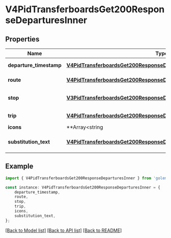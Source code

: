 # V4PidTransferboardsGet200ResponseDeparturesInner


## Properties

Name | Type | Description | Notes
------------ | ------------- | ------------- | -------------
**departure_timestamp** | [**V4PidTransferboardsGet200ResponseDeparturesInnerDepartureTimestamp**](V4PidTransferboardsGet200ResponseDeparturesInnerDepartureTimestamp.md) |  | [default to undefined]
**route** | [**V4PidTransferboardsGet200ResponseDeparturesInnerRoute**](V4PidTransferboardsGet200ResponseDeparturesInnerRoute.md) |  | [default to undefined]
**stop** | [**V3PidTransferboardsGet200ResponseDeparturesInnerStop**](V3PidTransferboardsGet200ResponseDeparturesInnerStop.md) |  | [optional] [default to undefined]
**trip** | [**V4PidTransferboardsGet200ResponseDeparturesInnerTrip**](V4PidTransferboardsGet200ResponseDeparturesInnerTrip.md) |  | [default to undefined]
**icons** | **Array&lt;string | null&gt;** |  | [optional] [default to undefined]
**substitution_text** | [**V4PidTransferboardsGet200ResponseDeparturesInnerSubstitutionText**](V4PidTransferboardsGet200ResponseDeparturesInnerSubstitutionText.md) |  | [optional] [default to undefined]

## Example

```typescript
import { V4PidTransferboardsGet200ResponseDeparturesInner } from 'golemio-public-transport-api';

const instance: V4PidTransferboardsGet200ResponseDeparturesInner = {
    departure_timestamp,
    route,
    stop,
    trip,
    icons,
    substitution_text,
};
```

[[Back to Model list]](../README.md#documentation-for-models) [[Back to API list]](../README.md#documentation-for-api-endpoints) [[Back to README]](../README.md)
